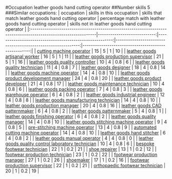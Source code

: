 #Occupation leather goods hand cutting operator
##Number skills 5
###Similar occupations:
| occupation                                                                                                    |   skills in this occupation |   skills that match leather goods hand cutting operator |   percentage match with leather goods hand cutting operator |   skills not in leather goods hand cutting operator |
|:--------------------------------------------------------------------------------------------------------------|----------------------------:|--------------------------------------------------------:|------------------------------------------------------------:|----------------------------------------------------:|
| [cutting machine operator](cutting_machine_operator.md)                                                       |                          15 |                                                       5 |                                                         1   |                                                  10 |
| [leather goods artisanal worker](leather_goods_artisanal_worker.md)                                           |                          16 |                                                       5 |                                                         1   |                                                  11 |
| [leather goods production supervisor](leather_goods_production_supervisor.md)                                 |                          21 |                                                       5 |                                                         1   |                                                  16 |
| [leather goods quality controller](leather_goods_quality_controller.md)                                       |                          10 |                                                       4 |                                                         0.8 |                                                   6 |
| [leather goods quality technician](leather_goods_quality_technician.md)                                       |                          11 |                                                       4 |                                                         0.8 |                                                   7 |
| [leather goods designer](leather_goods_designer.md)                                                           |                          18 |                                                       4 |                                                         0.8 |                                                  14 |
| [leather goods machine operator](leather_goods_machine_operator.md)                                           |                          14 |                                                       4 |                                                         0.8 |                                                  10 |
| [leather goods product development manager](leather_goods_product_development_manager.md)                     |                          24 |                                                       4 |                                                         0.8 |                                                  20 |
| [leather goods product developer](leather_goods_product_developer.md)                                         |                          21 |                                                       4 |                                                         0.8 |                                                  17 |
| [leather goods maintenance technician](leather_goods_maintenance_technician.md)                               |                          10 |                                                       4 |                                                         0.8 |                                                   6 |
| [leather goods packing operator](leather_goods_packing_operator.md)                                           |                           7 |                                                       4 |                                                         0.8 |                                                   3 |
| [leather goods warehouse operator](leather_goods_warehouse_operator.md)                                       |                           6 |                                                       4 |                                                         0.8 |                                                   2 |
| [leather goods industrial engineer](leather_goods_industrial_engineer.md)                                     |                          12 |                                                       4 |                                                         0.8 |                                                   8 |
| [leather goods manufacturing technician](leather_goods_manufacturing_technician.md)                           |                          14 |                                                       4 |                                                         0.8 |                                                  10 |
| [leather goods production manager](leather_goods_production_manager.md)                                       |                          20 |                                                       4 |                                                         0.8 |                                                  16 |
| [leather goods CAD patternmaker](leather_goods_CAD_patternmaker.md)                                           |                           6 |                                                       4 |                                                         0.8 |                                                   2 |
| [leather goods patternmaker](leather_goods_patternmaker.md)                                                   |                           5 |                                                       4 |                                                         0.8 |                                                   1 |
| [leather goods finishing operator](leather_goods_finishing_operator.md)                                       |                           6 |                                                       4 |                                                         0.8 |                                                   2 |
| [leather goods quality manager](leather_goods_quality_manager.md)                                             |                          14 |                                                       4 |                                                         0.8 |                                                  10 |
| [leather goods stitching machine operator](leather_goods_stitching_machine_operator.md)                       |                           9 |                                                       4 |                                                         0.8 |                                                   5 |
| [pre-stitching machine operator](pre-stitching_machine_operator.md)                                           |                          13 |                                                       4 |                                                         0.8 |                                                   9 |
| [automated cutting machine operator](automated_cutting_machine_operator.md)                                   |                          14 |                                                       4 |                                                         0.8 |                                                  10 |
| [leather goods hand stitcher](leather_goods_hand_stitcher.md)                                                 |                           6 |                                                       4 |                                                         0.8 |                                                   2 |
| [leather goods manual operator](leather_goods_manual_operator.md)                                             |                           4 |                                                       4 |                                                         0.8 |                                                   0 |
| [leather goods quality control laboratory technician](leather_goods_quality_control_laboratory_technician.md) |                          10 |                                                       4 |                                                         0.8 |                                                   6 |
| [bespoke footwear technician](bespoke_footwear_technician.md)                                                 |                          22 |                                                       1 |                                                         0.2 |                                                  21 |
| [shoe repairer](shoe_repairer.md)                                                                             |                          13 |                                                       1 |                                                         0.2 |                                                  12 |
| [footwear production technician](footwear_production_technician.md)                                           |                          23 |                                                       1 |                                                         0.2 |                                                  22 |
| [footwear production manager](footwear_production_manager.md)                                                 |                          27 |                                                       1 |                                                         0.2 |                                                  26 |
| [shoemaker](shoemaker.md)                                                                                     |                          17 |                                                       1 |                                                         0.2 |                                                  16 |
| [footwear production supervisor](footwear_production_supervisor.md)                                           |                          22 |                                                       1 |                                                         0.2 |                                                  21 |
| [orthopaedic footwear technician](orthopaedic_footwear_technician.md)                                         |                          20 |                                                       1 |                                                         0.2 |                                                  19 |
